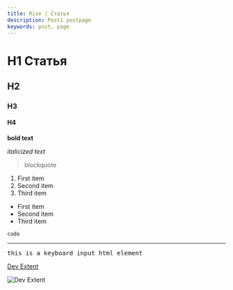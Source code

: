 ```yaml
---
title: Rise | Статья
description: Post1 postpage
keywords: post, page
---
```


# H1 Статья

## H2

### H3

#### H4

**bold text**

_italicized text_

> blockquote

1. First item
2. Second item
3. Third item

- First item
- Second item
- Third item

`code`

---

<kbd>this is a keyboard input html element</kbd>

[Dev Extent](https://www.devextent.com)

![Dev Extent](https://www.devextent.com/images/devextent.png)
